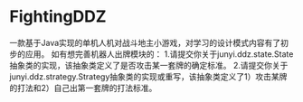 # FightingDDZ
一款基于Java实现的单机人机对战斗地主小游戏，对学习的设计模式内容有了初步的应用。
如有想完善机器人出牌模块的：
  1.请提交你关于junyi.ddz.state.State抽象类的实现，该抽象类定义了是否攻击某一套牌的确定标准。
  2.请提交你关于junyi.ddz.strategy.Strategy抽象类的实现或重写，该抽象类定义了1）攻击某牌的打法和2）自己出第一套牌的打法标准。

